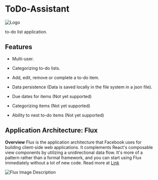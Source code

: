 # ToDo-Assistant
![Logo](https://github.com/mannycolon/toDo-Assistant/blob/master/app/img/logo.png "ToDo-Assistant")

to-do list application.

Features
---
- Multi-user.

- Categorizing to-do lists.

- Add, edit, remove or complete a to-do item.

- Data persistence (Data is saved locally in the file system in a json file).

- Due dates for items (Not yet supported)

- Categorizing items (Not yet supported)

- Ability to nest to-do items (Not yet supported)


Application Architecture: Flux
---
**Overview**
Flux is the application architecture that Facebook uses for building client-side web applications. It complements React's composable view components by utilizing a unidirectional data flow. It's more of a pattern rather than a formal framework, and you can start using Flux immediately without a lot of new code. Read more at [Link](https://facebook.github.io/flux/ "Flux Homepage")

![Flux Image Description](https://github.com/mannycolon/toDo-Assistant/blob/master/app/img/flux-simple-diagram-explained.png "Flux architecture")

